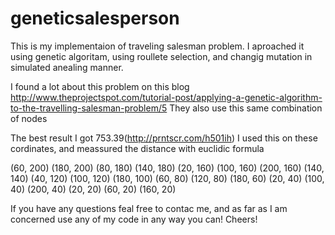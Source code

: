 # geneticsalesperson

This is my implementaion of traveling salesman problem. I aproached it using genetic algoritam, using roullete selection, and changig mutation in simulated anealing manner.


I found a lot about this problem on this blog http://www.theprojectspot.com/tutorial-post/applying-a-genetic-algorithm-to-the-travelling-salesman-problem/5 
They also use this same combination of nodes

The best result I got 753.39(http://prntscr.com/h501ih)
I used this on these cordinates, and meassured the distance with euclidic formula

(60, 200)
(180, 200)
(80, 180)
(140, 180)
(20, 160)
(100, 160)
(200, 160)
(140, 140)
(40, 120)
(100, 120)
(180, 100)
(60, 80)
(120, 80)
(180, 60)
(20, 40)
(100, 40)
(200, 40)
(20, 20)
(60, 20)
(160, 20)

If you have any questions feal free to contac me, and as far as I am concerned use any of my code in any way you can!
Cheers!
